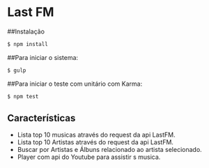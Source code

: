 

# Last FM

##Instalação

```bash
$ npm install
```

##Para iniciar o sistema:

```bash
$ gulp
```

##Para iniciar o teste com  unitário  com Karma:

```bash
$ npm test
```


## Características

  * Lista top 10 musicas através do  request da api  LastFM.
  * Lista top 10 Artistas através do  request da api  LastFM.
  * Buscar por Artistas e Álbuns relacionado  ao  artista selecionado.
  * Player com api do Youtube para assistir s musica.

